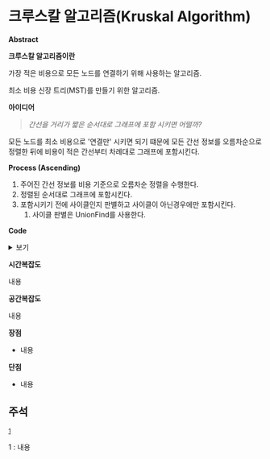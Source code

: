# **크루스칼 알고리즘(Kruskal Algorithm)**

**Abstract**

**크루스칼 알고리즘이란**

가장 적은 비용으로 모든 노드를 연결하기 위해 사용하는 알고리즘.

최소 비용 신장 트리(MST)를 만들기 위한 알고리즘.

**아이디어**

> *간선을 거리가 짧은 순서대로 그래프에 포함 시키면 어떨까?*

모든 노드를 최소 비용으로 '연결만' 시키면 되기 떄문에 모든 간선 정보를 오름차순으로 정렬한 뒤에 비용이 적은 간선부터 차례대로 그래프에 포함시킨다.

**Process (Ascending)**

1. 주어진 간선 정보를 비용 기준으로 오름차순 정렬을 수행한다.
2. 정렬된 순서대로 그래프에 포함시킨다.
3. 포함시키기 전에 사이클인지 판별하고 사이클이 아닌경우에만 포함시킨다.
   1. 사이클 판별은 UnionFind를 사용한다.

**Code**

<details>
    <summary>보기</summary>

```c++

```

</details>

**시간복잡도**

내용

**공간복잡도**

내용

**장점**

* 내용


**단점**

* 내용

## 주석

<sup>[1](#footnote_1)</sup>

<a name="footnote_1">1</a> : 내용


